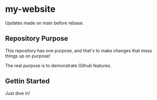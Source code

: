 # my-website

Updates made on main before rebase.

## Repository Purpose

This repository has one purpose,
and that's to make changes that mess things up
on purpose!

The real purpose is to demonstrate Github features.

## Gettin Started

Just dive in!
